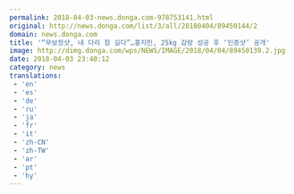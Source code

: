 ```yaml
---
permalink: 2018-04-03-news.donga.com-978753141.html
original: http://news.donga.com/list/3/all/20180404/89450144/2
domain: news.donga.com
title: '“무보정샷, 내 다리 참 길다”…홍지민, 25kg 감량 성공 후 ‘인증샷’ 공개'
image: http://dimg.donga.com/wps/NEWS/IMAGE/2018/04/04/89450139.2.jpg
date: 2018-04-03 23:40:12
category: news
translations: 
 - 'en'
 - 'es'
 - 'de'
 - 'ru'
 - 'ja'
 - 'fr'
 - 'it'
 - 'zh-CN'
 - 'zh-TW'
 - 'ar'
 - 'pt'
 - 'hy'
---
```


